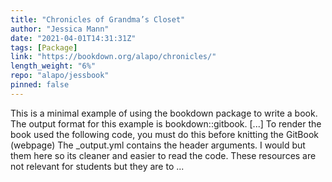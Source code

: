 ```yaml
---
title: "Chronicles of Grandma’s Closet"
author: "Jessica Mann"
date: "2021-04-01T14:31:31Z"
tags: [Package]
link: "https://bookdown.org/alapo/chronicles/"
length_weight: "6%"
repo: "alapo/jessbook"
pinned: false
---
```


This is a minimal example of using the bookdown package to write a book. The output format for this example is bookdown::gitbook. [...] To render the book used the following code, you must do this before knitting the GitBook (webpage) The _output.yml contains the header arguments. I would but them here so its cleaner and easier to read the code. These resources are not relevant for students but they are to ...
